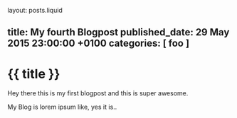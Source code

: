 layout: posts.liquid

title:   My fourth Blogpost
published_date:    29 May 2015 23:00:00 +0100
categories: [ foo ]
---
# {{ title }}

Hey there this is my first blogpost and this is super awesome.

My Blog is lorem ipsum like, yes it is..
